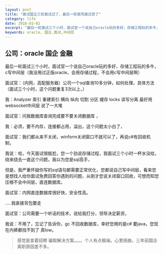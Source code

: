 ```yaml
---
layout: post
title: "面试国企三轮面试过了，最后一轮我骂面试官了"
category: life
date: 2016-03-02
excerpt: "最后一轮面试三个小时，面试官一个说自己oracle玩的多好，存储工程玩的多牛，c写中间层（我没用过正版oracle，会用存储过程，不会用c写中间层啊），感觉是拿着招聘  骗取解决方案。。。。个人有点极端，心里扭曲，三年前国企离职原因差不多。"
keywords: oracle, 国企,面试,中间层
---
```


## 公司：oracle 国企 金融 

最后一轮面试三个小时，面试官一个说自己oracle玩的多好，存储工程玩的多牛，c写中间层（我没用过正版oracle，会用存储过程，不会用c写中间层啊）

 

面试官：（内网，高配服务器）公司一个sql查询10多分钟，如何处理，具体方法（面试三个小时，这个问题重复3次以上，）

 

我：Analyzer 索引 重建索引  横向 纵向 切割 分区 缓存 locks 读写分离 最好用websocket中间层 说了一大堆 

 

面试官：问我数据库查询完成要不要关闭数据库 ，

 

我：必须，要不内存，连接都占用，溢出，这个问题太小白了，

 

面试官：我们都从来不关闭，winform关闭窗口不就可以了，再说c#有回收机制，

 

我说：哈，今天面试很尴尬，您一个劲说存储过程，我面试三个小时一杯水没给，绕来绕去一直这个问题，我以为您是sql高手，

但是，我严重怀疑你写的sql语句都需要正常优化，您都说自己写中间层，看来您是想找人给你面试免费回答你遇到的问题，从刚才您说关闭窗口回收，可想而知您压根不会中间层，直连数据库。

面试官：内网直连数据库很好快，安全性高。

.....我直接背包要走

面试官：公司需要一个听话的技术，说给我打分，领导决定薪资，

我说：不用了，忘记了告诉你，gc 不回收数据库，幸好您用的是c# 要java，您现在内裤都找不到了  真low。

>感觉是拿着招聘  骗取解决方案。。。。个人有点极端，心里扭曲，三年前国企离职原因差不多。
